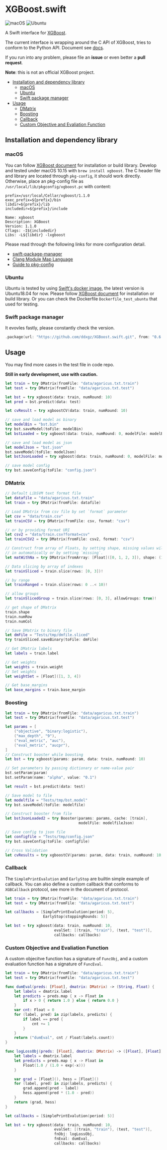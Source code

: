 XGBoost.swift
=============

![macOS](https://github.com/ddxgz/XGBoost.swift/workflows/macOS/badge.svg)
![Ubuntu](https://github.com/ddxgz/XGBoost.swift/workflows/Ubuntu/badge.svg)

A Swift interface for
[XGBoost](https://github.com/dmlc/xgboost).

The current interface is wrapping around the C API of XGBoost, tries to conform to the Python API. Document see
[docs](https://ddxgz.github.io/XGBoost.swift/).

If you run into any problem, please file an **issue** or even better a **pull request**.

**Note**: this is not an official XGBoost project.

- [Installation and dependency library](#installation-and-dependency-library)
  - [macOS](#macos)
  - [Ubuntu](#ubuntu)
  - [Swift package manager](#swift-package-manager)
- [Usage](#usage)
  - [DMatrix](#dmatrix)
  - [Boosting](#boosting)
  - [Callback](#callback)
  - [Custom Objective and Evaliation Function](#custom-objective-and-evaliation-function)

Installation and dependency library
------------
### macOS
You can follow [XGBoost
document](https://xgboost.readthedocs.io/en/latest/build.html) for installation
or build library. 
Develop and tested under macOS 10.15 with `brew install xgboost`. The C header file and
 library are located through `pkg-config`, it should work directly. Otherwise,
 place an pkg-config file as `/usr/local/lib/pkgconfig/xgboost.pc` with content:
 ```
prefix=/usr/local/Cellar/xgboost/1.1.0
exec_prefix=${prefix}/bin
libdir=${prefix}/lib
includedir=${prefix}/include

Name: xgboost
Description: XGBoost
Version: 1.1.0
Cflags: -I${includedir}
Libs: -L${libdir} -lxgboost
```

 Please read through the following links for more configuration detail.

-   [swift-package-manager](https://github.com/apple/swift-package-manager/blob/master/Documentation/Usage.md#requiring-system-libraries)
-   [Clang Module Map
    Language](https://clang.llvm.org/docs/Modules.html#module-map-language)
-   [Guide to
    pkg-config](https://people.freedesktop.org/~dbn/pkg-config-guide.html)



 
### Ubuntu
Ubuntu is tested by using [Swift's docker
image](https://swift.org/download/#docker), the latest version is
Ubuntu18.04 for now.
Please follow [XGBoost
document](https://xgboost.readthedocs.io/en/latest/build.html) for installation
or build library. Or you can check the Dockerfile `Dockerfile_test_ubuntu` that
used for testing.


### Swift package manager
It evovles fastly, please constantly check the version.


```swift
.package(url: "https://github.com/ddxgz/XGBoost.swift.git", from: "0.6.0")
```

Usage
-----
You may find more cases in the test file in code repo.

**Still in early development, use with caution.**

```swift
let train = try DMatrix(fromFile: "data/agaricus.txt.train")
let test = try DMatrix(fromFile: "data/agaricus.txt.test")

let bst = try xgboost(data: train, numRound: 10)
let pred = bst.predict(data: test)

let cvResult = try xgboostCV(data: train, numRound: 10)

// save and load model as binary
let modelBin = "bst.bin"
try bst.saveModel(toFile: modelBin)
let bstLoaded = try xgboost(data: train, numRound: 0, modelFile: modelBin)

// save and load model as json
let modelJson = "bst.json"
bst.saveModel(toFile: modelJson)
let bstJsonLoaded = try xgboost(data: train, numRound: 0, modelFile: modelJson)

// save model config
try bst.saveConfig(toFile: "config.json")
```

### DMatrix
```swift
// Default LibSVM text format file
let datafile = "data/agaricus.txt.train"
let train = try DMatrix(fromFile: datafile)

// Load DMatrix from csv file by set `format` parameter
let csv = "data/train.csv"
let trainCSV = try DMatrix(fromFile: csv, format: "csv")

// or by providing format URI 
let csv2 = "data/train.csv?format=csv"
let trainCSV2 = try DMatrix(fromFile: csv2, format: "csv")

// Construct from array of Floats, by setting shape, missing values will be filled
// in automatically or by setting `missing`.
let matWithNa = try DMatrix(fromArray: [Float]([0, 1, 2, 3]), shape: (10, 10))

// Data slicing by array of indexes
let trainSliced = train.slice(rows: [0, 3])!

// by range
let trainRanged = train.slice(rows: 0 ..< 10)!

// allow groups
let trainSlicedGroup = train.slice(rows: [0, 3], allowGroups: true)!

// get shape of DMatrix
train.shape
train.numRow
train.numCol

// Save DMatrix to binary file
let dmFile = "Tests/tmp/dmfile.sliced"
try trainSliced.saveBinary(toFile: dmFile)

// Get DMatrix labels
let labels = train.label

// Get weights
let weights = train.weight
// Set weights
let weightSet = [Float]([1, 3, 4])

// Get base_margins
let base_margins = train.base_margin
```

### Boosting
```swift
let train = try DMatrix(fromFile: "data/agaricus.txt.train")
let test = try DMatrix(fromFile: "data/agaricus.txt.test")

let params = [
    ("objective", "binary:logistic"),
    ("max_depth", "9"),
    ("eval_metric", "auc"),
    ("eval_metric", "aucpr"),
]
// Construct booster while boosting
let bst = try xgboost(params: param, data: train, numRound: 10)

// Set parameters by passing dictionary or name-value pair
bst.setParam(param)
bst.setParam(name: "alpha", value: "0.1")

let result = bst.predict(data: test)

// Save model to file
let modelfile = "Tests/tmp/bst.model"
try bst.saveModel(toFile: modelfile)

// Construct booster from file
let bstJsonLoaded2 = try Booster(params: params, cache: [train],
                                 modelFile: modelfileJson)

// Save config to json file
let configfile = "Tests/tmp/config.json"
try bst.saveConfig(toFile: configfile)

// Cross Validation
let cvResults = try xgboostCV(params: param, data: train, numRound: 10, nFold: 5)
```

### Callback
The `SimplePrintEvalution` and `EarlyStop` are builtin simple example of callback.
You can also define a custom callback that conforms to `XGBCallback` protocol, see
more in the document of protocol.
```swift
let train = try DMatrix(fromFile: "data/agaricus.txt.train")
let test = try DMatrix(fromFile: "data/agaricus.txt.test")

let callbacks = [SimplePrintEvalution(period: 5),
                 EarlyStop(stoppingRounds: 5)]

let bst = try xgboost(data: train, numRound: 10,
                      evalSet: [(train, "train"), (test, "test")],
                      callbacks: callbacks)
```

### Custom Objective and Evaliation Function
A custom objecitve function has a signature of `FuncObj`, and a custom evaluation function has a signature of `FuncEval`.

```swift
let train = try DMatrix(fromFile: "data/agaricus.txt.train")
let test = try DMatrix(fromFile: "data/agaricus.txt.test")

func dumEval(preds: [Float], dmatrix: DMatrix) -> (String, Float) {
    let labels = dmatrix.label
    let predicts = preds.map { x -> Float in
        if x > 0 { return 1.0 } else { return 0.0 }
    }
    var cnt: Float = 0
    for (label, pred) in zip(labels, predicts) {
        if label == pred {
            cnt += 1
        }
    }
    return ("dumEval", cnt / Float(labels.count))
}

func logLossObj(preds: [Float], dmatrix: DMatrix) -> ([Float], [Float]) {
    let labels = dmatrix.label
    let predicts = preds.map { x -> Float in
        Float(1.0 / (1.0 + exp(-x)))
    }

    var grad = [Float](), hess = [Float]()
    for (label, pred) in zip(labels, predicts) {
        grad.append(pred - label)
        hess.append(pred * (1.0 - pred))
    }
    return (grad, hess)
}

let callbacks = [SimplePrintEvalution(period: 5)]

let bst = try xgboost(data: train, numRound: 10,
                      evalSet: [(train, "train"), (test, "test")],
                      fnObj: logLossObj,
                      fnEval: dumEval,
                      callbacks: callbacks)
```